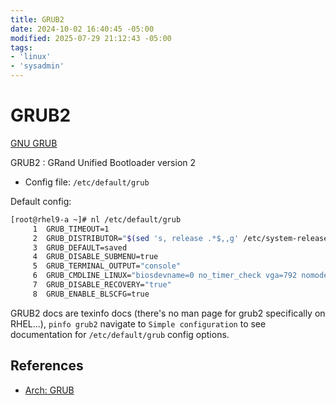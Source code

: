 ```yaml
---
title: GRUB2
date: 2024-10-02 16:40:45 -05:00
modified: 2025-07-29 21:12:43 -05:00
tags:
- 'linux'
- 'sysadmin'
---
```


# GRUB2

[GNU GRUB](https://www.gnu.org/software/grub/)

GRUB2
: GRand Unified Bootloader version 2

* Config file: `/etc/default/grub`

Default config:

```bash
[root@rhel9-a ~]# nl /etc/default/grub 
     1  GRUB_TIMEOUT=1
     2  GRUB_DISTRIBUTOR="$(sed 's, release .*$,,g' /etc/system-release)"
     3  GRUB_DEFAULT=saved
     4  GRUB_DISABLE_SUBMENU=true
     5  GRUB_TERMINAL_OUTPUT="console"
     6  GRUB_CMDLINE_LINUX="biosdevname=0 no_timer_check vga=792 nomodeset text resume=/dev/mapper/rhel_rhel9-swap rd.lvm.lv=rhel_rhel9/root rd.lvm.lv=rhel_rhel9/swap net.ifnames=0"
     7  GRUB_DISABLE_RECOVERY="true"
     8  GRUB_ENABLE_BLSCFG=true
```

GRUB2 docs are texinfo docs (there's no man page for grub2 specifically on RHEL...), `pinfo grub2` navigate to `Simple configuration` to see documentation for `/etc/default/grub` config options.

## References

* [Arch: GRUB](https://wiki.archlinux.org/title/GRUB)
